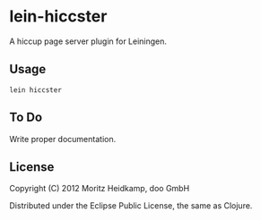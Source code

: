 # lein-hiccster

A hiccup page server plugin for Leiningen.

## Usage

`lein hiccster`

## To Do

Write proper documentation.

## License

Copyright (C) 2012 Moritz Heidkamp, doo GmbH

Distributed under the Eclipse Public License, the same as Clojure.
